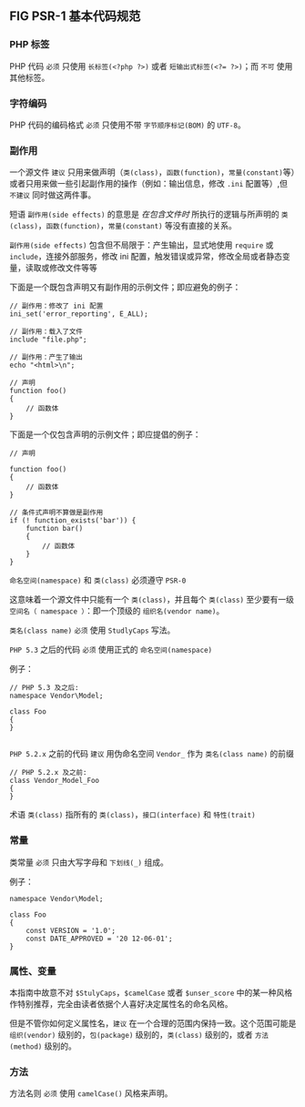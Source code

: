 ﻿## FIG PSR-1 基本代码规范
  
### PHP 标签
  
PHP 代码 `必须` 只使用 `长标签(<?php ?>)` 或者 `短输出式标签(<?= ?>)`；而 `不可` 使用其他标签。
  
### 字符编码
  
PHP 代码的编码格式 `必须` 只使用不带 `字节顺序标记(BOM)` 的 `UTF-8`。
  
### 副作用
  
一个源文件 `建议` 只用来做声明（`类(class)`，`函数(function)`，`常量(constant)`等）或者只用来做一些引起副作用的操作（例如：输出信息，修改 `.ini` 配置等）,但 `不建议` 同时做这两件事。
  
短语 `副作用(side effects)` 的意思是 *在包含文件时* 所执行的逻辑与所声明的 `类(class)`，`函数(function)`，`常量(constant)` 等没有直接的关系。
  
`副作用(side effects)` 包含但不局限于：产生输出，显式地使用 `require` 或 `include`，连接外部服务，修改 ini 配置，触发错误或异常，修改全局或者静态变量，读取或修改文件等等
  
下面是一个既包含声明又有副作用的示例文件；即应避免的例子：
  
```
// 副作用：修改了 ini 配置
ini_set('error_reporting', E_ALL);
  
// 副作用：载入了文件
include "file.php";
  
// 副作用：产生了输出
echo "<html>\n";
  
// 声明
function foo()
{
    // 函数体
}
```
  
下面是一个仅包含声明的示例文件；即应提倡的例子：
  
```
// 声明
  
function foo()
{
    // 函数体
}
  
// 条件式声明不算做是副作用
if (! function_exists('bar')) {
    function bar()
    {
        // 函数体
    }
}
```
  
  
`命名空间(namespace)` 和 `类(class)` 必须遵守 `PSR-0`
  
这意味着一个源文件中只能有一个 `类(class)`，并且每个 `类(class)` 至少要有一级 `空间名（ namespace ）`：即一个顶级的 `组织名(vendor name)`。
  
`类名(class name)` `必须` 使用 `StudlyCaps` 写法。
  
`PHP 5.3` 之后的代码 `必须` 使用正式的 `命名空间(namespace)`
  
例子：
  
```
// PHP 5.3 及之后:
namespace Vendor\Model;
  
class Foo
{
}
  
```
  
`PHP 5.2.x` 之前的代码 `建议` 用伪命名空间 `Vendor_` 作为 `类名(class name)` 的前缀
  
```
// PHP 5.2.x 及之前:
class Vendor_Model_Foo
{
}
```
  
  
术语 `类(class)` 指所有的 `类(class)`，`接口(interface)` 和 `特性(trait)`
  
### 常量
  
类常量 `必须` 只由大写字母和 `下划线(_)` 组成。
  
例子：
  
```
namespace Vendor\Model;
  
class Foo
{
    const VERSION = '1.0';
    const DATE_APPROVED = '20 12-06-01';
}
```
  
### 属性、变量
  
本指南中故意不对 `$StulyCaps`，`$camelCase` 或者 `$unser_score` 中的某一种风格作特别推荐，完全由读者依据个人喜好决定属性名的命名风格。
  
但是不管你如何定义属性名，`建议` 在一个合理的范围内保持一致。这个范围可能是 `组织(vendor)` 级别的，`包(package)` 级别的，`类(class)` 级别的，或者 `方法(method)` 级别的。
  
### 方法
  
方法名则 `必须` 使用 `camelCase()` 风格来声明。